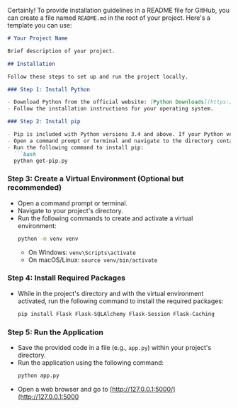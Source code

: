 Certainly! To provide installation guidelines in a README file for GitHub, you can create a file named `README.md` in the root of your project. Here's a template you can use:

```markdown
# Your Project Name

Brief description of your project.

## Installation

Follow these steps to set up and run the project locally.

### Step 1: Install Python

- Download Python from the official website: [Python Downloads](https://www.python.org/downloads/).
- Follow the installation instructions for your operating system.

### Step 2: Install pip

- Pip is included with Python versions 3.4 and above. If your Python version is older, download `get-pip.py` from [https://bootstrap.pypa.io/get-pip.py](https://bootstrap.pypa.io/get-pip.py).
- Open a command prompt or terminal and navigate to the directory containing `get-pip.py`.
- Run the following command to install pip:
  ```bash
  python get-pip.py
  ```

### Step 3: Create a Virtual Environment (Optional but recommended)

- Open a command prompt or terminal.
- Navigate to your project's directory.
- Run the following commands to create and activate a virtual environment:
  ```bash
  python -m venv venv
  ```
  - On Windows: `venv\Scripts\activate`
  - On macOS/Linux: `source venv/bin/activate`

### Step 4: Install Required Packages

- While in the project's directory and with the virtual environment activated, run the following command to install the required packages:
  ```bash
  pip install Flask Flask-SQLAlchemy Flask-Session Flask-Caching
  ```

### Step 5: Run the Application

- Save the provided code in a file (e.g., `app.py`) within your project's directory.
- Run the application using the following command:
  ```bash
  python app.py
  ```
- Open a web browser and go to [http://127.0.0.1:5000/](http://127.0.0.1:5000
